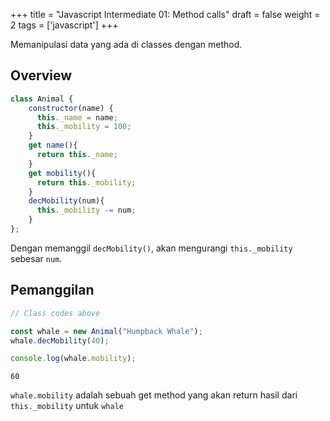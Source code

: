 +++
title = "Javascript Intermediate 01: Method calls"
draft = false
weight = 2
tags = ['javascript']
+++

Memanipulasi data yang ada di classes dengan method.

## Overview

```js
class Animal {
    constructor(name) {
      this._name = name;
      this._mobility = 100;
    }
    get name(){
      return this._name;
    }
    get mobility(){
      return this._mobility;
    }
    decMobility(num){
      this._mobility -= num;
    }
};
```
Dengan memanggil `decMobility()`, akan mengurangi `this._mobility` sebesar `num`.

## Pemanggilan

```js
// Class codes above

const whale = new Animal("Humpback Whale");
whale.decMobility(40);

console.log(whale.mobility);
```
```plain
60
```
`whale.mobility` adalah sebuah get method yang akan return hasil dari `this._mobility` untuk `whale`